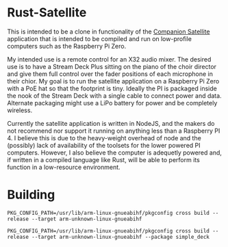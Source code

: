 # Rust-Satellite

This is intended to be a clone in functionality of the [Companion Satellite](https://github.com/bitfocus/companion-satellite) application that is intended to be compiled and run on low-profile computers such as the Raspberry Pi Zero.

My intended use is a remote control for an X32 audio mixer.  The desired use is to have a Stream Deck Plus sitting on the piano of the choir director and give them full control over the fader positions of each microphone in their chior.  My goal is to run the satellite application on a Raspberry Pi Zero with a PoE hat so that the footprint is tiny.  Ideally the PI is packaged inside the nook of the Stream Deck with a single cable to connect power and data.  Alternate packaging might use a LiPo battery for power and be completely wireless.

Currently the satellite application is written in NodeJS, and the makers do not recommend nor support it running on anything less than a Raspberry PI 4.  I believe this is due to the heavy-weight overhead of node and the (possibly) lack of availability of the toolsets for the lower powered PI computers.  However, I also believe the computer is adequetly powered and, if written in a compiled language like Rust, will be able to perform its function in a low-resource environment.

# Building

```
PKG_CONFIG_PATH=/usr/lib/arm-linux-gnueabihf/pkgconfig cross build --release --target arm-unknown-linux-gnueabihf
```

```
PKG_CONFIG_PATH=/usr/lib/arm-linux-gnueabihf/pkgconfig cross build --release --target arm-unknown-linux-gnueabihf --package simple_deck
```